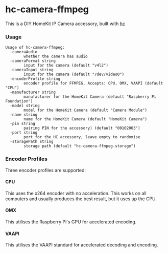 # hc-camera-ffmpeg
This is a DIY HomeKit IP Camera accessory, built with [hc](https://github.com/brutella/hc)

### Usage
```shell
Usage of hc-camera-ffmpeg:
  -cameraAudio
    	whether the camera has audio
  -cameraFormat string
    	input for the camera (default "v4l2")
  -cameraInput string
    	input for the camera (default "/dev/video0")
  -encoderProfile string
    	encoder profile for FFMPEG. Accepts: CPU, OMX, VAAPI (default "CPU")
  -manufacturer string
    	manufacturer for the HomeKit Camera (default "Raspberry Pi Foundation")
  -model string
    	model for the HomeKit Camera (default "Camera Module")
  -name string
    	name for the HomeKit Camera (default "HomeKit Camera")
  -pin string
    	pairing PIN for the accessory) (default "00102003")
  -port string
    	port for the HC accessory, leave empty to randomise
  -storagePath string
    	storage path (default "hc-camera-ffmpeg-storage")
```

### Encoder Profiles
Three encoder profiles are supported:

#### CPU
This uses the x264 encoder with no acceleration. This works on all computers and usually produces the best result, but it uses up the CPU.

#### OMX
This utilises the Raspberry Pi's GPU for accelerated encoding.

#### VAAPI
This utilises the VAAPI standard for accelerated decoding and encoding.

